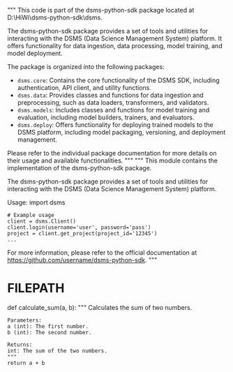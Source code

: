 """
This code is part of the dsms-python-sdk package located at D:\HiWi\dsms-python-sdk\dsms.

The dsms-python-sdk package provides a set of tools and utilities for interacting with the DSMS (Data Science Management System) platform. It offers functionality for data ingestion, data processing, model training, and model deployment.

The package is organized into the following packages:

- `dsms.core`: Contains the core functionality of the DSMS SDK, including authentication, API client, and utility functions.
- `dsms.data`: Provides classes and functions for data ingestion and preprocessing, such as data loaders, transformers, and validators.
- `dsms.models`: Includes classes and functions for model training and evaluation, including model builders, trainers, and evaluators.
- `dsms.deploy`: Offers functionality for deploying trained models to the DSMS platform, including model packaging, versioning, and deployment management.

Please refer to the individual package documentation for more details on their usage and available functionalities.
"""
"""
This module contains the implementation of the dsms-python-sdk package.

The dsms-python-sdk package provides a set of tools and utilities for interacting with the DSMS (Data Science Management System) platform.

Usage:
    import dsms

    # Example usage
    client = dsms.Client()
    client.login(username='user', password='pass')
    project = client.get_project(project_id='12345')
    ...

For more information, please refer to the official documentation at https://github.com/username/dsms-python-sdk.
"""
# FILEPATH

def calculate_sum(a, b):
    """
    Calculates the sum of two numbers.

    Parameters:
    a (int): The first number.
    b (int): The second number.

    Returns:
    int: The sum of the two numbers.
    """
    return a + b
